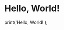 # Hello, World!

<p class="has-base-background-color has-background">
  print('Hello, World!');
</p>
